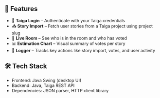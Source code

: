 ## 🚀 Features

- 🔐 **Taiga Login** – Authenticate with your Taiga credentials
- 📥 **Story Import** – Fetch user stories from a Taiga project using project slug
- 👥 **Live Room** – See who is in the room and who has voted
- 📊 **Estimation Chart** – Visual summary of votes per story
- 📝 **Logger** – Tracks key actions like story import, votes, and user activity

## 🛠️ Tech Stack

- Frontend: Java Swing (desktop UI)
- Backend: Java, Taiga REST API
- Dependencies: JSON parser, HTTP client library
